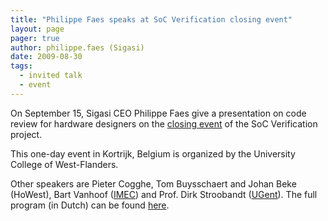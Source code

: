 ```yaml
---
title: "Philippe Faes speaks at SoC Verification closing event"
layout: page 
pager: true
author: philippe.faes (Sigasi)
date: 2009-08-30
tags: 
  - invited talk
  - event
---
```

<div class="content">
<p>On September 15, Sigasi CEO Philippe Faes give a presentation on code review for hardware designers on the <a href="http://socverification.appspot.com/public/symposium/" class="elf-external elf-icon">closing event</a> of the SoC Verification project.</p><p>This one-day event in Kortrijk, Belgium is organized by the <a herf="http://www.howest.be/pih">University College of West-Flanders</a>.</p><p>Other speakers are Pieter Cogghe, Tom Buysschaert and Johan Beke (HoWest), Bart Vanhoof (<a href="http://www.imec.be" class="elf-external elf-icon">IMEC</a>) and Prof. Dirk Stroobandt (<a href="http://www.ugent.be" class="elf-external elf-icon">UGent</a>). The full program (in Dutch) can be found <a href="http://socverification.appspot.com/public/symposium/program/" class="elf-external elf-icon">here</a>.</p>  </div>

